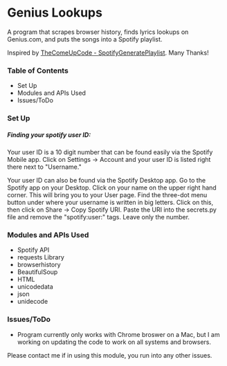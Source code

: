 
<h1> Genius Lookups </h1>

<p> A program that scrapes browser history, finds lyrics lookups on Genius.com, and puts the songs into a Spotify playlist. </p>

<p> Inspired by <a href='https://github.com/TheComeUpCode/SpotifyGeneratePlaylist'> TheComeUpCode - SpotifyGeneratePlaylist</a>. Many Thanks! </p>

<h3> Table of Contents </h3>
<ul> 
  <li id= "setup"> Set Up </li>
  <li id="modules"> Modules and APIs Used </li>
  <li id="issues"> Issues/ToDo </li>
  
</ul>

<h3 href=#setup>Set Up</h3>

<h5>Finding your spotify user ID:</h5>
<p> Your user ID is a 10 digit number that can be found easily via the Spotify Mobile app. Click on Settings -> Account and your user ID is listed right there next to "Username." </p>
<p> Your user ID can also be found via the Spotify Desktop app. Go to the Spotify app on your Desktop. Click on your name on the upper right hand corner. This will bring you to your User page. Find the three-dot menu button under where your username is written in big letters. Click on this, then click on Share -> Copy Spotify URI. Paste the URI into the secrets.py file and remove the "spotify:user:" tags. Leave only the number. </p>

<h3 href=#modules>Modules and APIs Used</h3>
<ul>
  <li> Spotify API </li>
  <li> requests Library </li>
  <li> browserhistory </li>
  <li> BeautifulSoup </li>
  <li> HTML </li>
  <li> unicodedata </li>
  <li> json </li>
  <li> unidecode </li>
</ul>



<h3 href=#issues>Issues/ToDo</h3> 
<ul>
<li> Program currently only works with Chrome broswer on a Mac, but I am working on updating the code to work on all systems and browsers. </li>
</ul>

<p> Please contact me if in using this module, you run into any other issues. </p>

